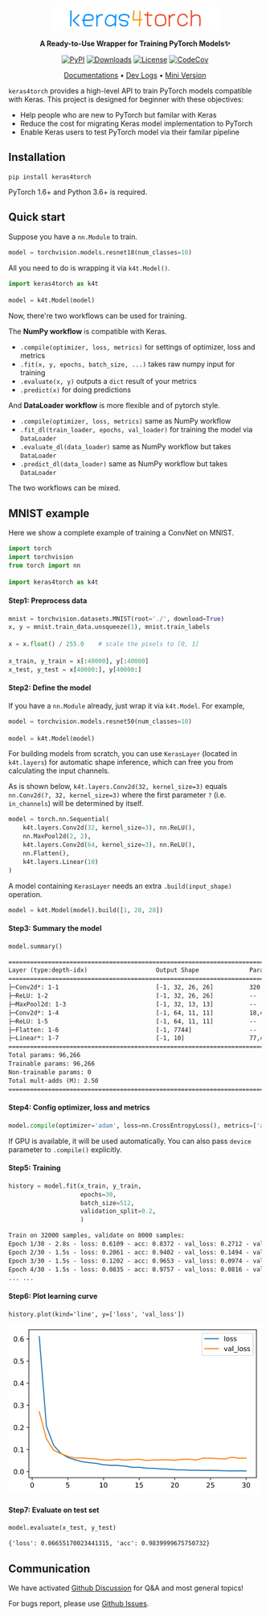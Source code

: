 <p align="center">
    <img src="imgs/keras4torch_logo.svg" alt="Keras4Torch" height=48>
</p>
<p align="center">
    <strong>A Ready-to-Use Wrapper for Training PyTorch Models✨</strong>
</p>
<p align="center">
    <a href="https://pypi.python.org/pypi/keras4torch"><img src="https://img.shields.io/pypi/v/keras4torch.svg" alt="PyPI"></a>
    <a href="https://pepy.tech/project/keras4torch"><img src="https://pepy.tech/badge/keras4torch" alt="Downloads"></a>
    <a href="https://github.com/blueloveTH/keras4torch/blob/master/LICENSE"><img src="https://img.shields.io/github/license/blueloveTH/keras4torch.svg" alt="License"></a>
    <!-- <a href="https://www.buymeacoffee.com/blueloveTH"><img src="https://img.shields.io/badge/Buy%20me%20a-coffee-cyan.svg?logo=buy-me-a-coffee&logoColor=cyan"></a> -->
    <a href="https://codecov.io/gh/blueloveTH/keras4torch"><img src="https://codecov.io/gh/blueloveTH/keras4torch/branch/main/graph/badge.svg" alt="CodeCov"/></a>
</p>
<p align="center">
    <a href="https://keras4torch.readthedocs.io/en/latest">Documentations</a>
    •
    <a href="https://github.com/blueloveTH/keras4torch/discussions/5">Dev Logs</a>
    •
    <a href="https://github.com/blueloveTH/keras4torch/tree/main/minimum">Mini Version</a>
</p>


`keras4torch` provides a high-level API to train PyTorch models compatible with Keras. This project is designed for beginner with these objectives: 

+   Help people who are new to PyTorch but familar with Keras
+   Reduce the cost for migrating Keras model implementation to PyTorch
+   Enable Keras users to test PyTorch model via their familar pipeline



## Installation

```
pip install keras4torch
```

PyTorch 1.6+ and Python 3.6+ is required.



## Quick start

Suppose you have a `nn.Module` to train.

```python
model = torchvision.models.resnet18(num_classes=10)
```

All you need to do is wrapping it via `k4t.Model()`.

```python
import keras4torch as k4t

model = k4t.Model(model)
```

Now, there're two workflows can be used for training.

The **NumPy workflow** is compatible with Keras.

+   `.compile(optimizer, loss, metrics)` for settings of optimizer, loss and metrics
+   `.fit(x, y, epochs, batch_size, ...)` takes raw numpy input for training
+   `.evaluate(x, y)` outputs a `dict` result of your metrics
+   `.predict(x)` for doing predictions



And **DataLoader workflow** is more flexible and of pytorch style.

+   `.compile(optimizer, loss, metrics)` same as NumPy workflow
+   `.fit_dl(train_loader, epochs, val_loader)` for training the model via `DataLoader`
+   `.evaluate_dl(data_loader)` same as NumPy workflow but takes `DataLoader`
+   `.predict_dl(data_loader)` same as NumPy workflow but takes `DataLoader`

The two workflows can be mixed.



## MNIST example

Here we show a complete example of training a ConvNet on MNIST.

```python
import torch
import torchvision
from torch import nn

import keras4torch as k4t
```

#### Step1: Preprocess data

```python
mnist = torchvision.datasets.MNIST(root='./', download=True)
x, y = mnist.train_data.unsqueeze(1), mnist.train_labels

x = x.float() / 255.0    # scale the pixels to [0, 1]

x_train, y_train = x[:40000], y[:40000]
x_test, y_test = x[40000:], y[40000:]
```

#### Step2: Define the model

If you have a `nn.Module` already, just wrap it via `k4t.Model`. For example,

```python
model = torchvision.models.resnet50(num_classes=10)

model = k4t.Model(model)
```

For building models from scratch, you can use `KerasLayer` (located in `k4t.layers`) for automatic shape inference, which can free you from calculating the input channels.

As is shown below, `k4t.layers.Conv2d(32, kernel_size=3)` equals `nn.Conv2d(?, 32, kernel_size=3)` where the first parameter `?` (i.e. `in_channels`) will be determined by itself.

```python
model = torch.nn.Sequential(
    k4t.layers.Conv2d(32, kernel_size=3), nn.ReLU(),
    nn.MaxPool2d(2, 2), 
    k4t.layers.Conv2d(64, kernel_size=3), nn.ReLU(),
    nn.Flatten(),
    k4t.layers.Linear(10)
)
```

A model containing `KerasLayer` needs an extra `.build(input_shape)` operation.

```python
model = k4t.Model(model).build([1, 28, 28])
```

#### Step3: Summary the model

```python
model.summary()
```

```txt
=========================================================================================
Layer (type:depth-idx)                   Output Shape              Param #
=========================================================================================
├─Conv2d*: 1-1                           [-1, 32, 26, 26]          320
├─ReLU: 1-2                              [-1, 32, 26, 26]          --
├─MaxPool2d: 1-3                         [-1, 32, 13, 13]          --
├─Conv2d*: 1-4                           [-1, 64, 11, 11]          18,496
├─ReLU: 1-5                              [-1, 64, 11, 11]          --
├─Flatten: 1-6                           [-1, 7744]                --
├─Linear*: 1-7                           [-1, 10]                  77,450
=========================================================================================
Total params: 96,266
Trainable params: 96,266
Non-trainable params: 0
Total mult-adds (M): 2.50
=========================================================================================
```

#### Step4: Config optimizer, loss and metrics

```python
model.compile(optimizer='adam', loss=nn.CrossEntropyLoss(), metrics=['acc'])
```

If GPU is available, it will be used automatically. You can also pass `device` parameter to `.compile()` explicitly.

#### Step5: Training

```python
history = model.fit(x_train, y_train,
                	epochs=30,
                	batch_size=512,
                	validation_split=0.2,
                	)
```

```txt
Train on 32000 samples, validate on 8000 samples:
Epoch 1/30 - 2.8s - loss: 0.6109 - acc: 0.8372 - val_loss: 0.2712 - val_acc: 0.9235 - lr: 1e-03
Epoch 2/30 - 1.5s - loss: 0.2061 - acc: 0.9402 - val_loss: 0.1494 - val_acc: 0.9579 - lr: 1e-03
Epoch 3/30 - 1.5s - loss: 0.1202 - acc: 0.9653 - val_loss: 0.0974 - val_acc: 0.9719 - lr: 1e-03
Epoch 4/30 - 1.5s - loss: 0.0835 - acc: 0.9757 - val_loss: 0.0816 - val_acc: 0.9769 - lr: 1e-03
... ...
```

#### Step6: Plot learning curve

```
history.plot(kind='line', y=['loss', 'val_loss'])
```

<img src="imgs/learning_curve.svg"  />

#### Step7: Evaluate on test set

```python
model.evaluate(x_test, y_test)
```

```txt
{'loss': 0.06655170023441315, 'acc': 0.9839999675750732}
```



## Communication

We have activated [Github Discussion](https://github.com/blueloveTH/keras4torch/discussions) for Q&A and most general topics!

For bugs report, please use [Github Issues](https://github.com/blueloveTH/keras4torch/issues).
